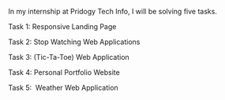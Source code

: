 In my internship at Pridogy Tech Info, I will be solving five tasks.

Task 1: Responsive Landing Page

Task 2: Stop Watching Web Applications

Task 3: (Tic-Ta-Toe) Web Application

Task 4: Personal Portfolio Website

Task 5:  Weather Web Application
